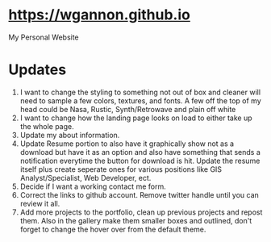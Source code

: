 # https://wgannon.github.io
My Personal Website

# Updates
1. I want to change the styling to something not out of box and cleaner
    will need to sample a few colors, textures, and fonts.
    A few off the top of my head could be Nasa, Rustic, Synth/Retrowave and plain off white
2. I want to change how the landing page looks on load to either take up the whole page.
3. Update my about information.
4. Update Resume portion to also have it graphically show not as a download but have it as an option
    and also have something that sends a notification everytime the button for download is hit. 
    Update the resume itself plus create seperate ones for various positions like GIS Analyst/Specialist, Web Developer, ect.
5. Decide if I want a working contact me form.
6. Correct the links to github account. Remove twitter handle until you can review it all. 
7. Add more projects to the portfolio, clean up previous projects and repost them. Also in the gallery make them smaller boxes
    and outlined, don't forget to change the hover over from the default theme. 
